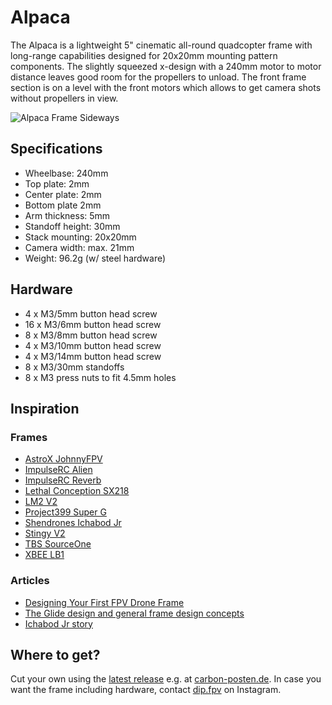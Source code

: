 # Alpaca
The Alpaca is a lightweight 5" cinematic all-round quadcopter frame with long-range capabilities designed for 20x20mm mounting pattern components. The slightly squeezed x-design with a 240mm motor to motor distance leaves good room for the propellers to unload. The front frame section is on a level with the front motors which allows to get camera shots without propellers in view.

![Alpaca Frame Sideways](https://github.com/derpixeldan/alpaca/blob/master/images/Alpaca-V1-Render-Sideways.png)

## Specifications
- Wheelbase: 240mm
- Top plate: 2mm
- Center plate: 2mm
- Bottom plate 2mm
- Arm thickness: 5mm
- Standoff height: 30mm
- Stack mounting: 20x20mm
- Camera width: max. 21mm
- Weight: 96.2g (w/ steel hardware)

## Hardware
- 4 x M3/5mm button head screw
- 16 x M3/6mm button head screw
- 8 x M3/8mm button head screw
- 4 x M3/10mm button head screw
- 4 x M3/14mm button head screw
- 8 x M3/30mm standoffs
- 8 x M3 press nuts to fit 4.5mm holes

## Inspiration

### Frames
- [AstroX JohnnyFPV](http://astrox.kr/category/johnnyfpv/77/)
- [ImpulseRC Alien](https://impulserc.com/collections/alien/products/alien-fpv-frame)
- [ImpulseRC Reverb](https://impulserc.com/collections/reverb/products/reverb-fpv-frame)
- [Lethal Conception SX218](https://www.drone-fpv-racer.com/lethal-conception-sx218-by-petit-soldat-4298.html)
- [LM2 V2](https://armattanproductions.com/pages/kit_detail/806)
- [Project399 Super G](https://www.project399.com/collections/products/products/super-g)
- [Shendrones Ichabod Jr](https://shendrones.myshopify.com/products/ichabod-jr-1)
- [Stingy V2](https://xhover.com/collections/stingy-v2/products/stingy-v2)
- [TBS SourceOne](https://github.com/tbs-trappy/source_one)
- [XBEE LB1](http://xbee.kr/product/xbee-lb1/497/)

### Articles
- [Designing Your First FPV Drone Frame](https://www.getfpv.com/learn/fpv-diy-repairs-and-mods/designing-first-fpv-drone-frame/)
- [The Glide design and general frame design concepts](https://kababfpv.com/2019/02/06/the-glide-design-and-general-frame-design-concepts/)
- [Ichabod Jr story](http://www.shendrones.com/ichabod-jr)

## Where to get?
Cut your own using the [latest release]() e.g. at [carbon-posten.de](https://carbon-posten.de/). In case you want the frame including hardware, contact [dip.fpv](https://www.instagram.com/dip.fpv/) on Instagram.